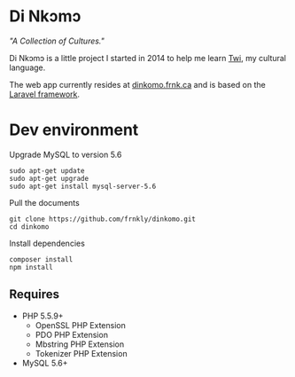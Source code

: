 # Di Nkɔmɔ
*"A Collection of Cultures."*

Di Nkɔmɔ is a little project I started in 2014 to help me learn [Twi](http://en.wikipedia.org/wiki/Akan_language), my cultural language.

The web app currently resides at [dinkomo.frnk.ca](http://dinkomo.frnk.ca) and is based on the [Laravel framework](http://laravel.com).

# Dev environment
Upgrade MySQL to version 5.6

    sudo apt-get update
    sudo apt-get upgrade
    sudo apt-get install mysql-server-5.6

Pull the documents

    git clone https://github.com/frnkly/dinkomo.git
    cd dinkomo

Install dependencies

    composer install
    npm install

## Requires
- PHP 5.5.9+
    - OpenSSL PHP Extension
    - PDO PHP Extension
    - Mbstring PHP Extension
    - Tokenizer PHP Extension
- MySQL 5.6+
